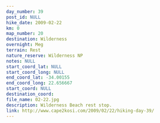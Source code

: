 ```yaml
---
day_number: 39
post_id: NULL
hike_date: 2009-02-22
km: 0
map_number: 20
destination: Wilderness
overnight: Meg
terrain: Rest
nature_reserve: Wilderness NP
notes: NULL
start_coord_lat: NULL
start_coord_long: NULL
end_coord_lat: -34.00155
end_coord_long: 22.656667
start_coord: NULL
destination_coord: 
file_name: 02-22.jpg
description: Wilderness Beach rest stop.
link: http://www.cape2kosi.com/2009/02/22/hiking-day-39/
---
```

